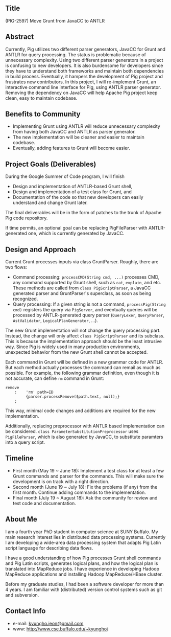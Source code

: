 Title
--
(PIG-2597) Move Grunt from JavaCC to ANTLR

Abstract
--
Currently, Pig utilizes two different parser generators, JavaCC for Grunt and
ANTLR for query processing. The status is problematic because of unnecessary
complexity. Using two different parser generators in a project is confusing to
new developers. It is also burdensome for developers since they have to 
understand both frameworks and maintain both dependencies in build process.
Eventually, it hampers the development of Pig project and frustrates new 
contributors. In this project, I will re-implement Grunt, an interactive
command line interface for Pig, using ANTLR parser generator. Removing the
dependency on JavaCC will help Apache Pig project keep clean, easy to maintain
codebase. 

Benefits to Community
--
 * Implementing Grunt using ANTLR will reduce unnecessary complexity from
   having both JavaCC and ANTLR as parser generator. 
 * The new implementation will be cleaner and easier to maintain codebase. 
 * Eventually, adding features to Grunt will become easier. 

Project Goals (Deliverables)
--
During the Google Summer of Code program, I will finish

 * Design and implementation of ANTLR-based Grunt shell, 
 * Design and implementation of a test class for Grunt, and
 * Documentation of the code so that new developers can easily understand and
   change Grunt later.

The final deliverables will be in the form of patches to the trunk of Apache
Pig code repository.

If time permits, an optional goal can be replacing PigFileParser with
ANTLR-generated one, which is currently generated by JavaCC.

Design and Approach
--
Current Grunt processes inputs via class GruntParser. Roughly, there are two
flows:
 
 * Command processing: `processCMD(String cmd, ...)` processes CMD, any command
   supported by Grunt shell, such as `cat`, `explain`, and etc.
   These methods are called from `class PigScriptParser`, a JavaCC generated
   parser and GruntParser's superclass, as soon as being recognized.
 * Query processing: If a given string is not a command,
   `processPig(String cmd)`
   registers the query via `PigServer`, and eventually queries will be
   processed by ANTLR-generated query parser
   (`QueryLexer`, `QueryParser`, `AstValidator`, `LogicalPlanGenerator`, ...).

The new Grunt implementation will not change the query processing
part. Instead, the change will only affect `class PigScriptParser` and its 
subclass. This is because the implementation approach should be the least
intrusive way. Since Pig is widely used in many production environments,
unexpected behavior from the new Grunt shell cannot be accepted. 

Each command in Grunt will be defined in a new grammar code for ANTLR. 
But each method actually processes the command can remail as much as possible.
For example, the following grammar definition, even though it is not accurate,
can define `rm` command in Grunt:
```
remove
    :    'rm' path=ID
         {parser.processRemove($path.text, null);}
    ;
```

This way, minimal code changes and additions are required for the new 
implementation.

Additionally, replacing preprocessor with ANTLR based implementation can be
considered. `class ParameterSubstitutionPreprocessor` uses `PigFileParser`,
which is also generated by JavaCC, to substitute paramters into a query script. 

Timeline
--
 * First month (May 19 ~ June 18): Implement a test class for at least a few
   Grunt commands and parser for the commands. This will make sure the
   development is on track with a right direction. 
 * Second month (June 19 ~ July 18): Fix the problems (if any) from the first
   month. Continue adding commands to the implementation. 
 * Final month (July 19 ~ August 18): Ask the community for review and test
   code and documentation.

About Me
--
I am a fourth year PhD student in computer science at SUNY Buffalo. My main
research interest lies in distributed data processing systems. Currently I am
developing a wide-area data processing system that adapts Pig Latin script
language for describing data flows. 

I have a good understanding of how Pig processes Grunt shell commands and Pig
Latin scripts, generates logical plans, and how the logical plan is translated
into MapReduce jobs. I have experience in developing Hadoop MapReduce
applications and installing Hadoop MapReduce/HBase cluster. 

Before my graduate studies, I had been a software developer for more than 4
years. I am familiar with (distributed) version control systems such as git and
subversion. 

Contact Info
--
 * e-mail: kyungho.jeon@gmail.com
 * www: http://www.cse.buffalo.edu/~kyunghoj

